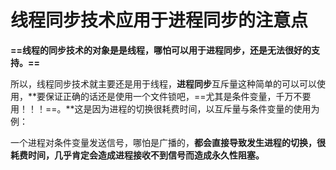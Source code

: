 # 线程同步技术应用于进程同步的注意点

**==线程的同步技术的对象是是线程，哪怕可以用于进程同步，还是无法很好的支持。==**

所以，线程同步技术就主要还是用于线程，**进程同步**互斥量这种简单的可以可以使用，**要保证正确的话还是使用一个文件锁吧，==尤其是条件变量，千万不要用！！！==。**这是因为进程的切换很耗费时间，以互斥量与条件变量的使用为例：

一个进程对条件变量发送信号，哪怕是广播的，**都会直接导致发生进程的切换，很耗费时间，几乎肯定会造成进程接收不到信号而造成永久性阻塞。**